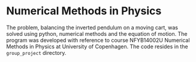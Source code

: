 # Numerical Methods in Physics

The problem, balancing the inverted pendulum on a moving cart, was solved using python, numerical methods and the equation of motion. The program was developed with reference to course NFYB14002U Numerical Methods in Physics at University of Copenhagen. The code resides in the `group_project` directory.